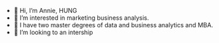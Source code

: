 - 👋 Hi, I’m Annie, HUNG
- 👀 I’m interested in marketing business analysis.
- 🌱 I have two master degrees of data and business analytics and MBA.
- 💞️ I’m looking to an intership
